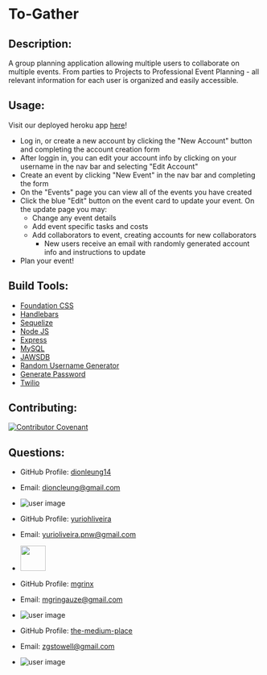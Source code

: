 # To-Gather

## Description: 
A group planning application allowing multiple users to collaborate on multiple events. From parties to Projects to Professional Event Planning - all relevant information for each user is organized and easily accessible. 

## Usage: 
Visit our deployed heroku app [here](http://awesome-group-planner.herokuapp.com/)!
* Log in, or create a new account by clicking the "New Account" button and completing the account creation form
* After loggin in, you can edit your account info by clicking on your username in the nav bar and selecting "Edit Account"
* Create an event by clicking "New Event" in the nav bar and completing the form
* On the "Events" page you can view all of the events you have created
* Click the blue "Edit" button on the event card to update your event. On the update page you may: 
  * Change any event details
  * Add event specific tasks and costs
  * Add collaborators to event, creating accounts for new collaborators
    * New users receive an email with randomly generated account info and instructions to update
* Plan your event!

## Build Tools:
* [Foundation CSS](https://get.foundation/)
* [Handlebars](https://handlebarsjs.com/)
* [Sequelize](https://sequelize.org/)
* [Node JS](https://nodejs.org/en/)
* [Express](https://expressjs.com/)
* [MySQL](https://www.mysql.com/)
* [JAWSDB](https://www.jawsdb.com/)
* [Random Username Generator](https://www.npmjs.com/package/random-username-generator)
* [Generate Password](https://www.npmjs.com/package/generate-password)
* [Twilio](https://www.twilio.com/)


## Contributing:
[![Contributor Covenant](https://img.shields.io/badge/Contributor%20Covenant-v2.0%20adopted-ff69b4.svg)](https://www.contributor-covenant.org/version/2/0/code_of_conduct/)

## Questions:

* GitHub Profile:  [dionleung14](https://github.com/dionleung14)
* Email: <dioncleung@gmail.com>
* ![user image](https://avatars3.githubusercontent.com/u/59448302?v=4&s=50)

* GitHub Profile:  [yuriohliveira](https://github.com/yuriohliveira)
* Email: <yurioliveira.pnw@gmail.com>
* <img src="https://ca.slack-edge.com/TU29H7MRQ-UUBS4CCKC-9b38fa987cf1-48" style="width: 50px;">
<!-- * <img src="https://avatars0.githubusercontent.com/u/61686424?v=4&s=50" style="max-width: 50px;"> -->

* GitHub Profile:  [mgrinx](https://github.com/mgrinx)
* Email: <mgringauze@gmail.com>
* ![user image](https://avatars3.githubusercontent.com/u/61442848?v=4&s=50)

* GitHub Profile:  [the-medium-place](https://github.com/the-medium-place)
* Email: <zgstowell@gmail.com>
* ![user image](https://avatars3.githubusercontent.com/u/58536071?v=4&s=50)







